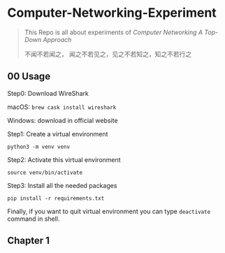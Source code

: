 # Computer-Networking-Experiment

> This Repo is all about experiments of *Computer Networking A Top-Down Approach*
>
> 不闻不若闻之， 闻之不若见之，见之不若知之，知之不若行之

## 00 Usage

Step0: Download WireShark

macOS: ```brew cask install wireshark```

Windows: download in official website

Step1: Create a virtual environment

```python3 -m venv venv```

Step2: Activate this virtual environment

```source venv/bin/activate```

Step3: Install all the needed packages

```pip install -r requirements.txt```

Finally, if you want to quit virtual environment you can type ```deactivate``` command in shell.

## Chapter 1
